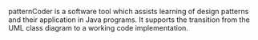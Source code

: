 patternCoder is a software tool which assists learning of design patterns and their application in Java programs. It supports the transition from the UML class diagram to a working code implementation.